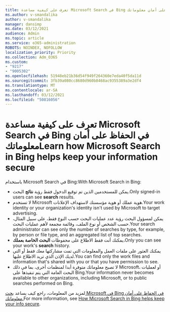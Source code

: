```yaml
---
title: تعرف على كيفية مساعدة Microsoft Search في Bing في الحفاظ على أمان معلوماتك
ms.author: v-smandalika
author: v-smandalika
manager: dansimp
ms.date: 03/12/2021
audience: Admin
ms.topic: article
ms.service: o365-administration
ROBOTS: NOINDEX, NOFOLLOW
localization_priority: Priority
ms.collection: Adm_O365
ms.custom:
- "9217"
- "9005302"
ms.openlocfilehash: 51948eb21b36d54f949f264360e7eda40f5da11d
ms.sourcegitcommit: 3fb39a080cc8680d960b8468ac9355389a3e2df4
ms.translationtype: MT
ms.contentlocale: ar-SA
ms.lasthandoff: 03/12/2021
ms.locfileid: "50816056"
---
```

# <a name="learn-how-microsoft-search-in-bing-helps-keep-your-information-secure"></a><span data-ttu-id="bd6ad-102">تعرف على كيفية مساعدة Microsoft Search في Bing في الحفاظ على أمان معلوماتك</span><span class="sxs-lookup"><span data-stu-id="bd6ad-102">Learn how Microsoft Search in Bing helps keep your information secure</span></span>

<span data-ttu-id="bd6ad-103">باستخدام Microsoft Search في Bing:</span><span class="sxs-lookup"><span data-stu-id="bd6ad-103">With Microsoft Search in Bing:</span></span>

- <span data-ttu-id="bd6ad-104">يمكن للمستخدمين الذين تم توقيع الدخول فقط رؤية **نتائج** البحث.</span><span class="sxs-lookup"><span data-stu-id="bd6ad-104">Only signed-in users can see **search** results.</span></span>
- <span data-ttu-id="bd6ad-105">لا تستخدم Microsoft هوية عملك أو هوية مؤسستك لاستهداف الإعلانات.</span><span class="sxs-lookup"><span data-stu-id="bd6ad-105">Your work identity or your organization's identity isn't used by Microsoft to target advertising.</span></span>
- <span data-ttu-id="bd6ad-106">يمكن لمسؤول البحث رؤية عدد عمليات البحث حسب النوع فقط، على سبيل المثال، حسب الشخص أو نوع الملف، وقائمة مجمعة لأهم عمليات البحث.</span><span class="sxs-lookup"><span data-stu-id="bd6ad-106">Your search administrator can see only the number of searches by type, for example, by person or file type, and an aggregated list of top searches.</span></span>
- <span data-ttu-id="bd6ad-107">يمكنك أنت فقط الاطلاع على محفوظات **البحث الخاصة بعملك.**</span><span class="sxs-lookup"><span data-stu-id="bd6ad-107">Only you can see your work's **search** history.</span></span>
- <span data-ttu-id="bd6ad-108">يمكنك العثور على ملفات العمل والمعلومات التي تمت مشاركتها معك فقط أو التي لديك الإذن الذي تريد الاطلاع عليها.</span><span class="sxs-lookup"><span data-stu-id="bd6ad-108">You can find only the work files and information that's shared with you or that you have permission to see.</span></span>
- <span data-ttu-id="bd6ad-109">لا تصبح معلوماتك متوفرة أبدا لمنظمات أخرى، بما في ذلك Microsoft، أو لعمليات البحث العامة التي يتم تنفيذها على Bing.</span><span class="sxs-lookup"><span data-stu-id="bd6ad-109">Your information never becomes available to other organizations, including Microsoft, or to public searches performed on Bing.</span></span>

<span data-ttu-id="bd6ad-110">لمزيد من المعلومات، راجع كيف يساعد [بحث Microsoft في Bing في الحفاظ على أمان معلوماتك.](https://support.microsoft.com/office/how-microsoft-search-in-bing-helps-keep-your-info-secure-cbce46ae-bb1f-4d0e-86f1-5984f4589113)</span><span class="sxs-lookup"><span data-stu-id="bd6ad-110">For more information, see [How Microsoft Search in Bing helps keep your info secure](https://support.microsoft.com/office/how-microsoft-search-in-bing-helps-keep-your-info-secure-cbce46ae-bb1f-4d0e-86f1-5984f4589113).</span></span>

